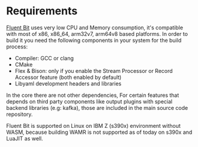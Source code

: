 # Requirements

[Fluent Bit](http://fluentbit.io) uses very low CPU and Memory consumption, it's compatible with most of x86, x86\_64, arm32v7, arm64v8 based platforms. In order to build it you need the following components in your system for the build process:

* Compiler: GCC or clang
* CMake
* Flex & Bison: only if you enable the Stream Processor or Record Accessor feature \(both enabled by default\)
* Libyaml development headers and libraries

In the core there are not other dependencies, For certain features that depends on third party components like output plugins with special backend libraries \(e.g: kafka\), those are included in the main source code repository.

Fluent Bit is supported on Linux on IBM Z (s390x) environment without WASM, because building WAMR is not supported as of today on s390x and LuaJIT as well.

